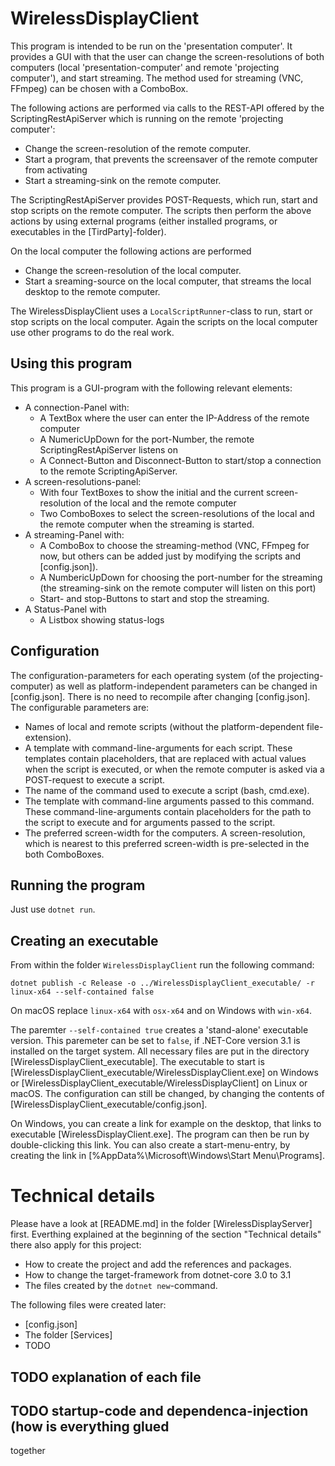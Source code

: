 # WirelessDisplayClient

This program is intended to be run on the 'presentation computer'. It provides
a GUI with that the user can change the screen-resolutions of 
both computers (local 'presentation-computer' and remote 'projecting computer'),
and start streaming. The method used for streaming (VNC, FFmpeg) can be
chosen with a ComboBox.

The following actions are performed via calls to the REST-API offered by the
ScriptingRestApiServer which is running on the remote 'projecting computer':

- Change the screen-resolution of the remote computer.
- Start a program, that prevents the screensaver of the remote computer from
  activating
- Start a streaming-sink on the remote computer.

The ScriptingRestApiServer provides POST-Requests, which run, start and stop 
scripts on the remote computer. The scripts then perform the above actions
by using external programs (either installed programs, or executables
in the [TirdParty]-folder).

On the local computer the following actions are performed

- Change the screen-resolution of the local computer.
- Start a sreaming-source on the local computer, that streams the local 
  desktop to the remote computer.

The WirelessDisplayClient uses a `LocalScriptRunner`-class to run, start
or stop scripts on the local computer. Again the scripts on the local
computer use other programs to do the real work.

## Using this program

This program is a GUI-program with the following relevant elements:

- A connection-Panel with:
  * A TextBox where the user can enter the IP-Address of the remote computer
  * A NumericUpDown for the port-Number, the remote ScriptingRestApiServer
    listens on
  * A Connect-Button and Disconnect-Button to start/stop a connection to
    the remote ScriptingApiServer.
- A screen-resolutions-panel:
  * With four TextBoxes to show the initial and the current screen-resolution
    of the local and the remote computer
  * Two ComboBoxes to select the screen-resolutions of the local and the 
    remote computer when the streaming is started.
- A streaming-Panel with:
  * A ComboBox to choose the streaming-method (VNC, FFmpeg for now, but 
    others can be added just by modifying the scripts and [config.json]).
  * A NumbericUpDown for choosing the port-number for the streaming (the
    streaming-sink on the remote computer will listen on this port)
  * Start- and stop-Buttons to start and stop the streaming.
- A Status-Panel with
  * A Listbox showing status-logs 

## Configuration

The configuration-parameters for each operating system (of the 
projecting-computer) as well as platform-independent parameters can be changed 
in [config.json]. There is no need to recompile after changing [config.json].
The configurable parameters are:

- Names of local and remote scripts (without the platform-dependent 
  file-extension).
- A template with command-line-arguments for each script. These templates
  contain placeholders, that are replaced with actual values when the
  script is executed, or when the remote computer is asked via a POST-request 
  to execute a script.
- The name of the command used to execute a script (bash, cmd.exe).
- The template with command-line arguments passed to this command. These
  command-line-arguments contain placeholders for the path to the script to
  execute and for arguments passed to the script.
- The preferred screen-width for the computers. A screen-resolution, which
  is nearest to this preferred screen-width is pre-selected in the both
  ComboBoxes.

## Running the program

Just use `dotnet run`.

## Creating an executable

From within the folder `WirelessDisplayClient` run the following command:

```
dotnet publish -c Release -o ../WirelessDisplayClient_executable/ -r linux-x64 --self-contained false
```

On macOS replace `linux-x64` with `osx-x64` and on Windows with `win-x64`. 

The paremter `--self-contained true` creates a 'stand-alone' executable version. 
This  paremeter can be set to `false`, if .NET-Core version 3.1 is installed on 
the target system. All necessary files are put in the directory 
[WirelessDisplayClient_executable]. The executable to start is
[WirelessDisplayClient_executable/WirelessDisplayClient.exe] on Windows or
[WirelessDisplayClient_executable/WirelessDisplayClient] on Linux or macOS. 
The configuration can still be changed, by changing the contents of
[WirelessDisplayClient_executable/config.json].

On Windows, you can create a link for example on the desktop, that links to 
executable [WirelessDisplayClient.exe]. The program can then be run by 
double-clicking this link. You can also create a 
start-menu-entry, by creating the link in 
[%AppData%\Microsoft\Windows\Start Menu\Programs].


# Technical details

Please have a look at [README.md] in the folder [WirelessDisplayServer] first.
Everthing explained at the beginning of the section "Technical details" there
also apply for this project:

- How to create the project and add the references and packages.
- How to change the target-framework from dotnet-core 3.0 to 3.1
- The files created by the `dotnet new`-command.

The following files were created later:

- [config.json]
- The folder [Services]
- TODO

## TODO explanation of each file

## TODO startup-code and dependenca-injection (how is everything glued 
   together











